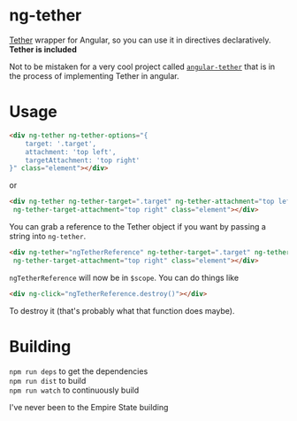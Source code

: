 ng-tether
=========

[Tether](http://tether.io) wrapper for Angular, so you can use it in directives declaratively. **Tether is included**

Not to be mistaken for a very cool project called [`angular-tether`](https://github.com/nissoh/angular-tether) that is in the process of implementing Tether in angular.

# Usage

```html
<div ng-tether ng-tether-options="{
    target: '.target',
    attachment: 'top left',
    targetAttachment: 'top right'
}" class="element"></div>
```

or

```html
<div ng-tether ng-tether-target=".target" ng-tether-attachment="top left"
 ng-tether-target-attachment="top right" class="element"></div>
```

You can grab a reference to the Tether object if you want by passing a string into `ng-tether`. 

```html
<div ng-tether="ngTetherReference" ng-tether-target=".target" ng-tether-attachment="top left"
 ng-tether-target-attachment="top right" class="element"></div>
```

`ngTetherReference` will now be in `$scope`. You can do things like

```html
<div ng-click="ngTetherReference.destroy()"></div>
```

To destroy it (that's probably what that function does maybe). 


# Building

`npm run deps` to get the dependencies  
`npm run dist` to build  
`npm run watch` to continuously build   

I've never been to the Empire State building
